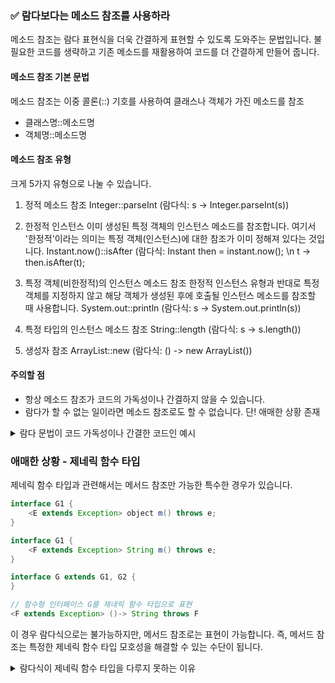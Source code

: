 ### ✅ 람다보다는 메소드 참조를 사용하라

메소드 참조는 람다 표현식을 더욱 간결하게 표현할 수 있도록 도와주는 문법입니다.
불필요한 코드를 생략하고 기존 메소드를 재활용하여 코드를 더 간결하게 만들어 줍니다.

#### 메소드 참조 기본 문법

메소드 참조는 이중 콜론(::) 기호를 사용하여 클래스나 객체가 가진 메소드를 참조

- 클래스명::메소드명
- 객체명::메소드명

#### 메소드 참조 유형

크게 5가지 유형으로 나눌 수 있습니다.

1. 정적 메소드 참조
   Integer::parseInt (람다식: s -> Integer.parseInt(s))

2. 한정적 인스턴스
   이미 생성된 특정 객체의 인스턴스 메소드를 참조합니다. 여기서 '한정적'이라는 의미는 특정 객체(인스턴스)에 대한 참조가 이미 정해져 있다는 것입니다.
   Instant.now()::isAfter (람다식: Instant then = instant.now(); \n t -> then.isAfter(t);

3. 특정 객체(비한정적)의 인스턴스 메소드 참조
   한정적 인스턴스 유형과 반대로 특정 객체를 지정하지 않고 해당 객체가 생성된 후에 호출될 인스턴스 메소드를 참조할 때 사용합니다.
   System.out::println (람다식: s -> System.out.println(s))

4. 특정 타입의 인스턴스 메소드 참조
   String::length (람다식: s -> s.length())

5. 생성자 참조
   ArrayList::new (람다식: () -> new ArrayList())

#### 주의할 점

- 항상 메소드 참조가 코드의 가독성이나 간결하지 않을 수 있습니다.
- 람다가 할 수 없는 일이라면 메소드 참조로도 할 수 없습니다. 단! 애매한 상황 존재

<details>
   <summary>람다 문법이 코드 가독성이나 간결한 코드인 예시</summary>
<div markdown="1"> 

```java
service.execute(GoshThisClassNameIsHumongous::action);

service.execute(() -> action());
```

</div>
</details>

### 애매한 상황 - 제네릭 함수 타입

제네릭 함수 타입과 관련해서는 메서드 참조만 가능한 특수한 경우가 있습니다.

```java
interface G1 {
    <E extends Exception> object m() throws e;
}

interface G1 {
    <F extends Exception> String m() throws e;
}

interface G extends G1, G2 {
}

// 함수형 인터페이스 G를 제네릭 함수 타입으로 표현
<F extends Exception> ()-> String throws F
```

이 경우 람다식으로는 불가능하지만, 메서드 참조로는 표현이 가능합니다.
즉, 메서드 참조는 특정한 제네릭 함수 타입 모호성을 해결할 수 있는 수단이 됩니다.

<details>
    <summary>람다식이 제네릭 함수 타입을 다루지 못하는 이유</summary>
<div markdown="1">

자바의 타입 시스템에서 람다는 **익명 클래스의 인스턴스와 유사하게 취급**됩니다. 익명 클래스를 만들 때처럼,
**람다식은 자신이 어떤 함수형 인터페이스의 구현체인지 명확**해야 합니다.

예를 들어, `() -> "hello"` 라는 람다식이 있다고 가정해 봅시다.
이 람다식은 `Supplier<String>`이 될 수도 있고, `Callable<String>`이 될 수도 있습니다.
컴파일러는 이 람다식이 사용되는 **맥락(context)** 을 보고 어떤 타입인지 추론합니다.

하지만 메서드에 제네릭 예외가 포함되면 상황이 복잡해집니다.

```java

@FunctionalInterface
interface MyFunction<T, E extends Exception> {
    T apply(T t) throws E;
}
```

만약 이 인터페이스를 람다식으로 구현하려 한다면 다음과 같이 작성할 수 있습니다. `MyFunction<String, IOException> func = s -> s.toUpperCase();`

여기서 `IOException`은 구체적인 타입입니다. 람다식은 `throws E`와 같은 제네릭 타입 변수 자체를 명시적으로 다루는 문법을 지원하지 않습니다.

반면, 메서드 참조는 이미 존재하는 **메서드의 시그니처(이름, 매개변수, 반환 타입, 그리고 던지는 예외)** 를 그대로 가져옵니다.
`MyFunction` 인터페이스를 구현하는 메서드가 있다고 가정해 봅시다.

```java
class MyUtil {
    public static <T, E extends Exception> T process(T t) throws E {
        // ...
        return t;
    }
}
```

이 메서드를 메소드 참조로 사용하면 MyUtil::process가 됩니다.
이 순간, 컴파일러는 `process` 메서드의 **모든 시그니처 정보를 그대로 가져와** `MyFunction` 인터페이스와 일치하는지 확인합니다.
즉, `throws E` 같은 제네릭 예외 정보까지 완벽하게 추론할 수 있습니다.

따라서 람다 표현식이 타입 추론에 의존하는 반면, 메서드 참조는 이미 완성된 메서드의 시그니처를 참조하기 때문에 제네릭 함수 타입의 복잡성을 해결할 수 있습니다.
</div>
</details>





